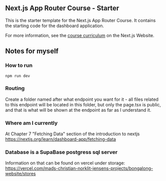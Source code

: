 ## Next.js App Router Course - Starter

This is the starter template for the Next.js App Router Course. It contains the starting code for the dashboard application.

For more information, see the [course curriculum](https://nextjs.org/learn) on the Next.js Website.



## Notes for myself
### How to run
```
npm run dev
```

### Routing
Create a folder named after what endpoint you want for it - all files related to this endpoint will be located in this folder, but only the page.tsx is public, and that is what will be shown at the endpoint as far as I understand it.


### Where am I currently
At Chapter 7 "Fetching Data" section of the introduction to nextjs
https://nextjs.org/learn/dashboard-app/fetching-data


### Database is a SupaBase postgress sql server
Information on that can be found on vercel under storage:
https://vercel.com/mads-christian-norklit-jensens-projects/bongalong-website/stores 